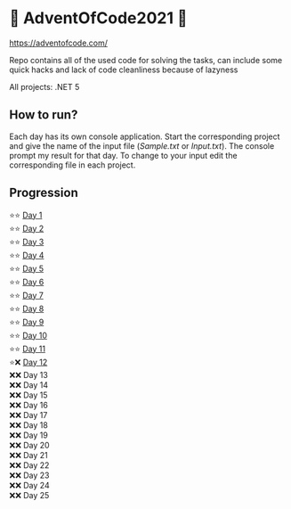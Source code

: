 # 🎄 AdventOfCode2021 🎄
https://adventofcode.com/

Repo contains all of the used code for solving the tasks, can include some quick hacks and lack of code cleanliness because of lazyness

All projects: .NET 5

## How to run?
Each day has its own console application. Start the corresponding project and give the name of the input file (*Sample.txt* or *Input.txt*). 
The console prompt my result for that day. To change to your input edit the corresponding file in each project.

## Progression
:star::star: [Day  1](/AdventOfCode2021/Day1) \
:star::star: [Day  2](/AdventOfCode2021/Day2) \
:star::star: [Day  3](/AdventOfCode2021/Day3) \
:star::star: [Day  4](/AdventOfCode2021/Day4) \
:star::star: [Day  5](/AdventOfCode2021/Day5)\
:star::star: [Day  6](/AdventOfCode2021/Day6)\
:star::star: [Day  7](/AdventOfCode2021/Day7)\
:star::star: [Day  8](/AdventOfCode2021/Day8)\
:star::star: [Day  9](/AdventOfCode2021/Day9) \
:star::star: [Day 10](/AdventOfCode2021/Day10) \
:star::star: [Day 11](/AdventOfCode2021/Day11) \
:star::x: [Day 12](/AdventOfCode2021/Day12) \
:x::x: Day 13 \
:x::x: Day 14 \
:x::x: Day 15 \
:x::x: Day 16 \
:x::x: Day 17 \
:x::x: Day 18 \
:x::x: Day 19 \
:x::x: Day 20 \
:x::x: Day 21 \
:x::x: Day 22 \
:x::x: Day 23 \
:x::x: Day 24 \
:x::x: Day 25
